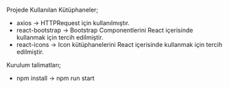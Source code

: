 Projede Kullanılan Kütüphaneler;
- axios -> HTTPRequest için kullanılmıştır.
- react-bootstrap -> Bootstrap Componentlerini React içerisinde kullanmak için tercih edilmiştir.
- react-icons -> Icon kütüphanelerini React içerisinde kullanmak için tercih edilmiştir.

Kurulum talimatları;
- npm install -> npm run start
